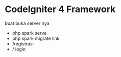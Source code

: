 # CodeIgniter 4 Framework

buat buka server nya
- php spark serve
- php spark migrate
link 
- /registrasi
- / login
